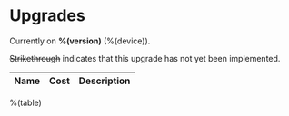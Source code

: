 # Upgrades

Currently on <b>%(version)</b> (%(device)).

~~Strikethrough~~ indicates that this upgrade has not yet been implemented.

| Name | Cost | Description |
|------|------|-------------|
%(table)
